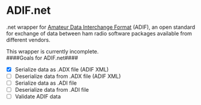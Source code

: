 # ADIF.net
.net wrapper for [Amateur Data Interchange Format](http://www.adif.org/304/ADIF_304.htm) (ADIF), an open standard for exchange of data between ham radio software packages available from different vendors.
  
This wrapper is currently incomplete.  
####Goals for ADIF.net####
- [x] Serialize data as .ADX file (ADIF XML)
- [ ] Deserialize data from .ADX file (ADIF XML)
- [ ] Serialize data as .ADI file
- [ ] Deserialize data from .ADI file
- [ ] Validate ADIF data
